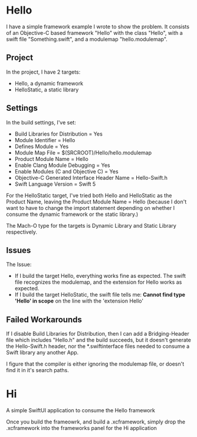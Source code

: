 # Hello

I have a simple framework example I wrote to show the problem.
It consists of an Objective-C based framework "Hello" with the class "Hello", with a swift file "Something.swift", and a modulemap "hello.modulemap".

## Project 

In the project, I have 2 targets:

- Hello, a dynamic framework
- HelloStatic, a static library

## Settings

In the build settings, I've set:

- Build Libraries for Distribution = Yes
- Module Identifier = Hello
- Defines Module = Yes
- Module Map File = $(SRCROOT)/Hello/hello.modulemap
- Product Module Name = Hello
- Enable Clang Module Debugging = Yes
- Enable Modules (C and Objective C) = Yes
- Objective-C Generated Interface Header Name = Hello-Swift.h
- Swift Language Version = Swift 5

For the HelloStatic target, I've tried both Hello and HelloStatic as the Product Name, leaving the Product Module Name = Hello (because I don't want to have to change the import statement depending on whether I consume the dynamic framework or the static library.)

The Mach-O type for the targets is Dynamic Library and Static Library respectively.

## Issues

The Issue:

-  If I build the target Hello, everything works fine as expected.  The swift file recognizes the modulemap, and the extension for Hello works as expected.
- If I build the target HelloStatic, the swift file tells me: **Cannot find type 'Hello' in scope** on the line with the 'extension Hello'


## Failed Workarounds

If I disable Build Libraries for Distribution, then I can add a Bridging-Header file which includes "Hello.h" and the build succeeds, but it doesn't generate the Hello-Swift.h header, nor the *.swiftinterface files needed to consume a Swift library any another App.

I figure that the compiler is either ignoring the modulemap file, or doesn't find it in it's search paths.


# Hi

A simple SwiftUI application to consume the Hello framework

Once you build the frameowrk, and build a .xcframework, simply drop the .xcframework into the frameworks panel for the Hi application

